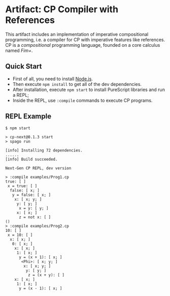 # Artifact: CP Compiler with References

This artifact includes an implementation of imperative compositional programming, i.e. a compiler for CP with imperative features like references. CP is a *compositional* programming language, founded on a core calculus named *Fim+*. 

## Quick Start

- First of all, you need to install [Node.js](https://nodejs.org).
- Then execute `npm install` to get all of the dev dependencies.
- After installation, execute `npm start` to install PureScript libraries and run a REPL;
- Inside the REPL, use  `:compile` commands to execute CP programs.

## REPL Example

```
$ npm start

> cp-next@0.1.3 start
> spago run

[info] Installing 72 dependencies.
......
[info] Build succeeded.

Next-Gen CP REPL, dev version

> :compile examples/Prog1.cp
true: [ ]
 x = true: [ ]
  false: [ x; ]
   y = false: [ x; ]
    x: [ x; y; ]
     y: [ y; ]
      x = y: [ y; ]
     x: [ x; ]
      z = not x: [ ]
()
> :compile examples/Prog2.cp
10: [ ]
 x = 10: [ ]
  x: [ x; ]
   0: [ x; ]
    x: [ x; ]
     1: [ x; ]
      y = (x + 1): [ x; ]
       <Phi>: [ x; y; ]
        x: [ x; y; ]
         y: [ y; ]
          z = (x + y): [ ]
    x: [ x; ]
     1: [ x; ]
      y = (x - 1): [ x; ]
```

